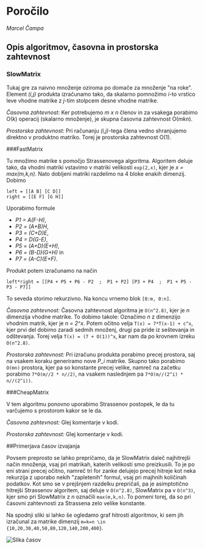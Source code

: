 # Poročilo

*Marcel Čampa*

## Opis algoritmov, časovna in prostorska zahtevnost

### SlowMatrix

Tukaj gre za naivno množenje oziroma po domače za množenje "na roke". Element *(i,j)* produkta izračunamo tako, da skalarno pomnožimo *i*-to vrstico leve vhodne matrike z *j*-tim stolpcem desne vhodne matrike.

*Časovna zahtevnost:* Ker potrebujemo *m x n* členov in za vsakega porabimo O(*k*) operacij (skalarno množenje), je skupna časovna zahtevnost O(*mkn*).

*Prostorska zahtevnost:* Pri računanju *(i,j)*-tega člena vedno shranjujemo direktno v produktno matriko. Torej je prostorska zahtevnost O(1).

###FastMatrix

Tu množimo matrike s pomočjo Strassenovega algoritma. Algoritem deluje tako, da vhodni matriki vstavimo v matriki velikosti `exp(2,x)`, kjer je *x = max(m,k,n)*. Nato dobljeni matriki razdelimo na 4 bloke enakih dimenzij. Dobimo

```
left = [[A B] [C D]]
right = [[E F] [G H]]
```

Uporabimo formule

* *P1 = A(F-H)*,
* *P2 = (A+B)H*,
* *P3 = (C+D)E*,
* *P4 = D(G-E)*,
* *P5 = (A+D)(E+H)*,
* *P6 = (B-D)(G+H)* in
* *P7 = (A-C)(E+F)*.

Produkt potem izračunamo na način

```
left*right = [[P4 + P5 + P6 - P2  ;  P1 + P2] [P3 + P4  ;  P1 + P5 - P3 - P7]]
```

To seveda storimo rekurzivno. Na koncu vrnemo blok `[0:m, 0:n]`.

*Časovna zahtevnost:* Časovna zahtevnost algoritma je `O(n^2.8)`, kjer je *n* dimenzija vhodne matrike. To dobimo takole: Označimo *n* z dimenzijo vhodnim matrik, kjer je *n = 2^x*. Potem očitno velja `T(x) = 7*T(x-1) + c^x`, kjer prvi del dobimo zaradi sedmih množenj, drugi pa pride iz seštevanja in odštevanja. Torej velja `T(x) = (7 + O(1))^x`, kar nam da po krovnem izreku `O(n^2.8)`.

*Prostorska zahtevnost:* Pri izračunu produkta porabimo precej prostora, saj na vsakem koraku generiramo nove *P_i* matrike. Skupno tako porabimo `O(mn)` prostora, kjer pa so konstante precej velike, namreč na začetku porabimo `7*O(m//2 * n//2)`, na vsakem naslednjem pa `7*O(m//(2^i) * n//(2^i))`.

###CheapMatrix

V tem algoritmu ponovno uporabimo Strassenov postopek, le da tu varčujemo s prostorom kakor se le da.

*Časovna zahtevnost:* Glej komentarje v kodi.

*Prostorska zahtevnost:* Glej komentarje v kodi.

##Primerjava časov izvajanja

Povsem preprosto se lahko prepričamo, da je SlowMatrix daleč najhitrejši način množenja, vsaj pri matrikah, katerih velikosti smo preizkusili. To je po eni strani precej očitno, namreč tri for zanke delujejo precej hitreje kot neka rekurzija z uporabo nekih "zapletenih" formul, vsaj pri majhnih količinah podatkov. Kot smo se v prejšnjem razdelku prepričali, pa je asimptotično hitrejši Strassenov algoritem, saj deluje v `O(n^2.8)`, SlowMatrix pa v `O(n^3)`, kjer smo pri SlowMatrix z *n* označili `max(m,k,n)`. To pomeni torej, da so pri časovni zahtevnosti za Strassena zelo velike konstante.

Na spodnji sliki si lahko še ogledamo graf hitrosti algoritmov, ki sem jih izračunal za matrike dimenzij `m=k=n \in {10,20,30,40,50,80,120,140,200,400}`.

![Slika časov](https://github.com/campovski/PSA1/blob/master/naloge/2016/dn1/matrix/MarcelCampa/graf.png)



